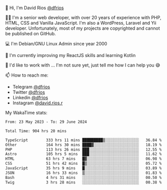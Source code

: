 👋 Hi, I'm David Rios [@dfrios](https://github.com/dfrios)

👨‍💻 I'm a senior web developer, with over 20 years of experience with PHP, HTML, CSS and Vanilla JavaScript. I'm also a WordPress, Laravel and Yii developer. Unfortunately, most of my projects are copyrighted and cannot be published on GitHub.

💻 I'm Debian/GNU Linux Admin since year 2000

🌱 I'm currently improving my ReactJS skills and learning Kotlin

💞️ I'd like to work with ... I'm not sure yet, just tell me how I can help you 😅


📫 How to reach me:
* Telegram [@dfrios](https://t.me/dfrios)
* Twitter [@dfrios](https://twitter.com/dfrios)
* Linkedin [@dfrios](https://linkedin.com/in/dfrios)
* Instagram [@david.rios.r](https://instagram.com/david.rios.r)



My WakaTime stats:
<!--START_SECTION:waka-->

```txt
From: 23 May 2023 - To: 29 June 2024

Total Time: 904 hrs 20 mins

TypeScript        333 hrs 11 mins █████████▒░░░░░░░░░░░░░░░   36.84 %
Other             164 hrs 30 mins ████▓░░░░░░░░░░░░░░░░░░░░   18.19 %
PHP               113 hrs 26 mins ███░░░░░░░░░░░░░░░░░░░░░░   12.55 %
Astro             105 hrs 5 mins  ███░░░░░░░░░░░░░░░░░░░░░░   11.62 %
HTML              63 hrs 7 mins   █▓░░░░░░░░░░░░░░░░░░░░░░░   06.98 %
CSS               51 hrs 42 mins  █▒░░░░░░░░░░░░░░░░░░░░░░░   05.72 %
JavaScript        35 hrs 9 mins   █░░░░░░░░░░░░░░░░░░░░░░░░   03.89 %
JSON              16 hrs 33 mins  ▒░░░░░░░░░░░░░░░░░░░░░░░░   01.83 %
Bash              4 hrs 31 mins   ░░░░░░░░░░░░░░░░░░░░░░░░░   00.50 %
Twig              3 hrs 28 mins   ░░░░░░░░░░░░░░░░░░░░░░░░░   00.38 %
```

<!--END_SECTION:waka-->
